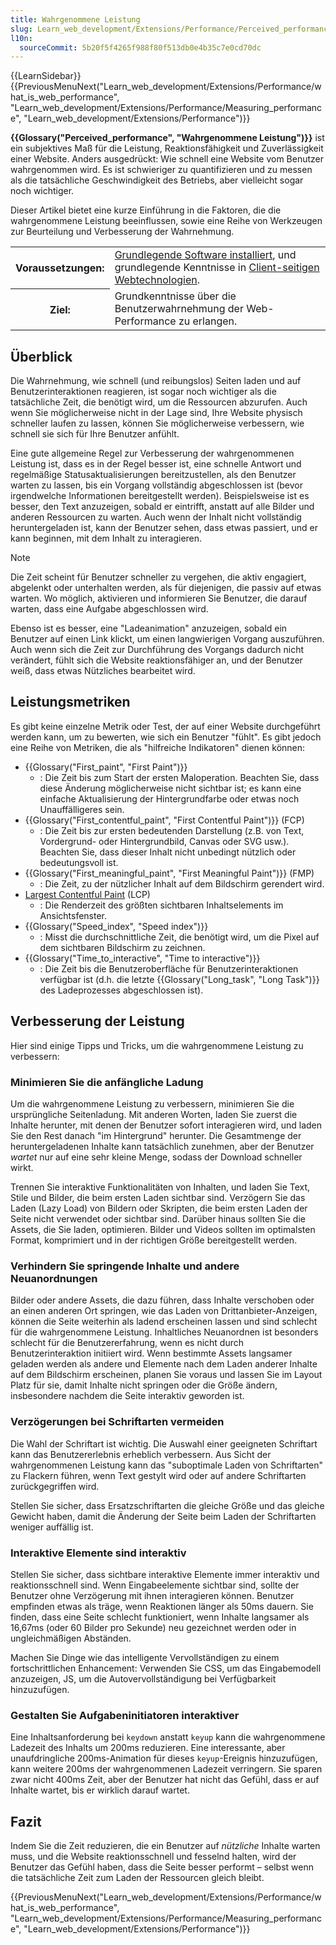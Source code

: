 ```yaml
---
title: Wahrgenommene Leistung
slug: Learn_web_development/Extensions/Performance/Perceived_performance
l10n:
  sourceCommit: 5b20f5f4265f988f80f513db0e4b35c7e0cd70dc
---
```


{{LearnSidebar}}{{PreviousMenuNext("Learn_web_development/Extensions/Performance/what_is_web_performance", "Learn_web_development/Extensions/Performance/Measuring_performance", "Learn_web_development/Extensions/Performance")}}

**{{Glossary("Perceived_performance", "Wahrgenommene Leistung")}}** ist ein subjektives Maß für die Leistung, Reaktionsfähigkeit und Zuverlässigkeit einer Website. Anders ausgedrückt: Wie schnell eine Website vom Benutzer wahrgenommen wird. Es ist schwieriger zu quantifizieren und zu messen als die tatsächliche Geschwindigkeit des Betriebs, aber vielleicht sogar noch wichtiger.

Dieser Artikel bietet eine kurze Einführung in die Faktoren, die die wahrgenommene Leistung beeinflussen, sowie eine Reihe von Werkzeugen zur Beurteilung und Verbesserung der Wahrnehmung.

<table>
  <tbody>
    <tr>
      <th scope="row">Voraussetzungen:</th>
      <td>
        <a
          href="/de/docs/Learn_web_development/Getting_started/Environment_setup/Installing_software"
          >Grundlegende Software installiert</a
        >, und grundlegende Kenntnisse in
        <a href="/de/docs/Learn_web_development/Getting_started/Your_first_website"
          >Client-seitigen Webtechnologien</a
        >.
      </td>
    </tr>
    <tr>
      <th scope="row">Ziel:</th>
      <td>Grundkenntnisse über die Benutzerwahrnehmung der Web-Performance zu erlangen.</td>
    </tr>
  </tbody>
</table>

## Überblick

Die Wahrnehmung, wie schnell (und reibungslos) Seiten laden und auf Benutzerinteraktionen reagieren, ist sogar noch wichtiger als die tatsächliche Zeit, die benötigt wird, um die Ressourcen abzurufen. Auch wenn Sie möglicherweise nicht in der Lage sind, Ihre Website physisch schneller laufen zu lassen, können Sie möglicherweise verbessern, wie schnell sie sich für Ihre Benutzer anfühlt.

Eine gute allgemeine Regel zur Verbesserung der wahrgenommenen Leistung ist, dass es in der Regel besser ist, eine schnelle Antwort und regelmäßige Statusaktualisierungen bereitzustellen, als den Benutzer warten zu lassen, bis ein Vorgang vollständig abgeschlossen ist (bevor irgendwelche Informationen bereitgestellt werden). Beispielsweise ist es besser, den Text anzuzeigen, sobald er eintrifft, anstatt auf alle Bilder und anderen Ressourcen zu warten. Auch wenn der Inhalt nicht vollständig heruntergeladen ist, kann der Benutzer sehen, dass etwas passiert, und er kann beginnen, mit dem Inhalt zu interagieren.

> [!NOTE]
> Die Zeit scheint für Benutzer schneller zu vergehen, die aktiv engagiert, abgelenkt oder unterhalten werden, als für diejenigen, die passiv auf etwas warten. Wo möglich, aktivieren und informieren Sie Benutzer, die darauf warten, dass eine Aufgabe abgeschlossen wird.

Ebenso ist es besser, eine "Ladeanimation" anzuzeigen, sobald ein Benutzer auf einen Link klickt, um einen langwierigen Vorgang auszuführen. Auch wenn sich die Zeit zur Durchführung des Vorgangs dadurch nicht verändert, fühlt sich die Website reaktionsfähiger an, und der Benutzer weiß, dass etwas Nützliches bearbeitet wird.

## Leistungsmetriken

Es gibt keine einzelne Metrik oder Test, der auf einer Website durchgeführt werden kann, um zu bewerten, wie sich ein Benutzer "fühlt". Es gibt jedoch eine Reihe von Metriken, die als "hilfreiche Indikatoren" dienen können:

- {{Glossary("First_paint", "First Paint")}}
  - : Die Zeit bis zum Start der ersten Maloperation. Beachten Sie, dass diese Änderung möglicherweise nicht sichtbar ist; es kann eine einfache Aktualisierung der Hintergrundfarbe oder etwas noch Unauffälligeres sein.
- {{Glossary("First_contentful_paint", "First Contentful Paint")}} (FCP)
  - : Die Zeit bis zur ersten bedeutenden Darstellung (z.B. von Text, Vordergrund- oder Hintergrundbild, Canvas oder SVG usw.). Beachten Sie, dass dieser Inhalt nicht unbedingt nützlich oder bedeutungsvoll ist.
- {{Glossary("First_meaningful_paint", "First Meaningful Paint")}} (FMP)
  - : Die Zeit, zu der nützlicher Inhalt auf dem Bildschirm gerendert wird.
- [Largest Contentful Paint](https://wicg.github.io/largest-contentful-paint/) (LCP)
  - : Die Renderzeit des größten sichtbaren Inhaltselements im Ansichtsfenster.
- {{Glossary("Speed_index", "Speed index")}}
  - : Misst die durchschnittliche Zeit, die benötigt wird, um die Pixel auf dem sichtbaren Bildschirm zu zeichnen.
- {{Glossary("Time_to_interactive", "Time to interactive")}}
  - : Die Zeit bis die Benutzeroberfläche für Benutzerinteraktionen verfügbar ist (d.h. die letzte {{Glossary("Long_task", "Long Task")}} des Ladeprozesses abgeschlossen ist).

## Verbesserung der Leistung

Hier sind einige Tipps und Tricks, um die wahrgenommene Leistung zu verbessern:

### Minimieren Sie die anfängliche Ladung

Um die wahrgenommene Leistung zu verbessern, minimieren Sie die ursprüngliche Seitenladung. Mit anderen Worten, laden Sie zuerst die Inhalte herunter, mit denen der Benutzer sofort interagieren wird, und laden Sie den Rest danach "im Hintergrund" herunter. Die Gesamtmenge der heruntergeladenen Inhalte kann tatsächlich zunehmen, aber der Benutzer _wartet_ nur auf eine sehr kleine Menge, sodass der Download schneller wirkt.

Trennen Sie interaktive Funktionalitäten von Inhalten, und laden Sie Text, Stile und Bilder, die beim ersten Laden sichtbar sind. Verzögern Sie das Laden (Lazy Load) von Bildern oder Skripten, die beim ersten Laden der Seite nicht verwendet oder sichtbar sind. Darüber hinaus sollten Sie die Assets, die Sie laden, optimieren. Bilder und Videos sollten im optimalsten Format, komprimiert und in der richtigen Größe bereitgestellt werden.

### Verhindern Sie springende Inhalte und andere Neuanordnungen

Bilder oder andere Assets, die dazu führen, dass Inhalte verschoben oder an einen anderen Ort springen, wie das Laden von Drittanbieter-Anzeigen, können die Seite weiterhin als ladend erscheinen lassen und sind schlecht für die wahrgenommene Leistung. Inhaltliches Neuanordnen ist besonders schlecht für die Benutzererfahrung, wenn es nicht durch Benutzerinteraktion initiiert wird. Wenn bestimmte Assets langsamer geladen werden als andere und Elemente nach dem Laden anderer Inhalte auf dem Bildschirm erscheinen, planen Sie voraus und lassen Sie im Layout Platz für sie, damit Inhalte nicht springen oder die Größe ändern, insbesondere nachdem die Seite interaktiv geworden ist.

### Verzögerungen bei Schriftarten vermeiden

Die Wahl der Schriftart ist wichtig. Die Auswahl einer geeigneten Schriftart kann das Benutzererlebnis erheblich verbessern. Aus Sicht der wahrgenommenen Leistung kann das "suboptimale Laden von Schriftarten" zu Flackern führen, wenn Text gestylt wird oder auf andere Schriftarten zurückgegriffen wird.

Stellen Sie sicher, dass Ersatzschriftarten die gleiche Größe und das gleiche Gewicht haben, damit die Änderung der Seite beim Laden der Schriftarten weniger auffällig ist.

### Interaktive Elemente sind interaktiv

Stellen Sie sicher, dass sichtbare interaktive Elemente immer interaktiv und reaktionsschnell sind. Wenn Eingabeelemente sichtbar sind, sollte der Benutzer ohne Verzögerung mit ihnen interagieren können. Benutzer empfinden etwas als träge, wenn Reaktionen länger als 50ms dauern. Sie finden, dass eine Seite schlecht funktioniert, wenn Inhalte langsamer als 16,67ms (oder 60 Bilder pro Sekunde) neu gezeichnet werden oder in ungleichmäßigen Abständen.

Machen Sie Dinge wie das intelligente Vervollständigen zu einem fortschrittlichen Enhancement: Verwenden Sie CSS, um das Eingabemodell anzuzeigen, JS, um die Autovervollständigung bei Verfügbarkeit hinzuzufügen.

### Gestalten Sie Aufgabeninitiatoren interaktiver

Eine Inhaltsanforderung bei `keydown` anstatt `keyup` kann die wahrgenommene Ladezeit des Inhalts um 200ms reduzieren. Eine interessante, aber unaufdringliche 200ms-Animation für dieses `keyup`-Ereignis hinzuzufügen, kann weitere 200ms der wahrgenommenen Ladezeit verringern. Sie sparen zwar nicht 400ms Zeit, aber der Benutzer hat nicht das Gefühl, dass er auf Inhalte wartet, bis er wirklich darauf wartet.

## Fazit

Indem Sie die Zeit reduzieren, die ein Benutzer auf _nützliche_ Inhalte warten muss, und die Website reaktionsschnell und fesselnd halten, wird der Benutzer das Gefühl haben, dass die Seite besser performt – selbst wenn die tatsächliche Zeit zum Laden der Ressourcen gleich bleibt.

{{PreviousMenuNext("Learn_web_development/Extensions/Performance/what_is_web_performance", "Learn_web_development/Extensions/Performance/Measuring_performance", "Learn_web_development/Extensions/Performance")}}
